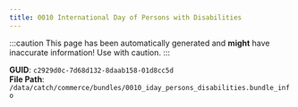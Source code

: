 ```yaml
---
title: 0010 International Day of Persons with Disabilities
---
```


:::caution
This page has been automatically generated and **might** have inaccurate information!
Use with caution.
:::

**GUID**: `c2929d0c-7d68d132-8daab158-01d8cc5d`  
**File Path**: `/data/catch/commerce/bundles/0010_iday_persons_disabilities.bundle_info`

